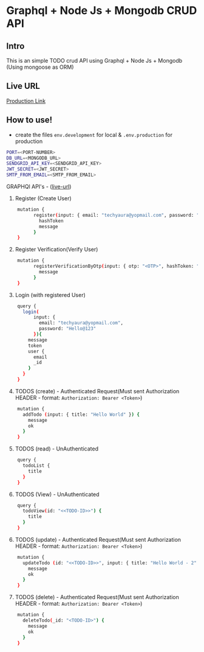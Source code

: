 
# Graphql + Node Js + Mongodb CRUD API

  

## Intro

This is an simple TODO crud API using Graphql + Node Js + Mongodb (Using mongoose as ORM)

  

## Live URL
[Production Link](https://gql-node.herokuapp.com/graphql)
  

## How to use!

  

- create the files `env.development` for local & `.env.production` for production
```sh
PORT=<PORT-NUMBER>
DB_URL=<MONGODB_URL>
SENDGRID_API_KEY=<SENDGRID_API_KEY>
JWT_SECRET=<JWT_SECRET>
SMTP_FROM_EMAIL=<SMTP_FROM_EMAIL>
```
GRAPHQl API's - ([live-url](https://gql-node.herokuapp.com/graphql))

1. Register (Create User)

```sh
    mutation {
    	  register(input: { email: "techyaura@yopmail.com", password: "Hello@123" }){
    	    hashToken
			message
    	  }
    }
```

2. Register Verification(Verify User)

```sh
    mutation {
    	  registerVerificationByOtp(input: { otp: "<OTP>", hashToken: "<hashToken>" }){
    	    message
    	  }
    }
```

3. Login (with registered User)

```sh
    query {
	  login(
		  input: {
			email: "techyaura@yopmail.com", 
	  		password: "Hello@123"
		  }){
	    message
	    token
	    user {
	      email
	      _id
	    }
	  }
	}
```

4. TODOS (create) - Authenticated Request(Must sent Authorization HEADER - format: `Authorization: Bearer <Token>`)

```sh
    mutation {
	  addTodo (input: { title: "Hello World" }) {
	    message
    	ok
	  }
	}
```

5. TODOS (read) - UnAuthenticated

```sh
    query {
	  todoList {
	    title
	  }
	}
```


6. TODOS (View) - UnAuthenticated

```sh
    query {
	  todoView(id: "<<TODO-ID>>") {
	    title
	  }
	}
```


6. TODOS (update) - Authenticated Request(Must sent Authorization HEADER - format: `Authorization: Bearer <Token>`)

```sh
    mutation {
	  updateTodo (id: "<<TODO-ID>>", input: { title: "Hello World - 2" }) {
	    message
    	ok
	  }
	}
```

7. TODOS (delete)  - Authenticated Request(Must sent Authorization HEADER - format: `Authorization: Bearer <Token>`)

```sh
    mutation {
	  deleteTodo(_id: "<TODO-ID>") {
	    message
    	ok
	  }
	}
```
